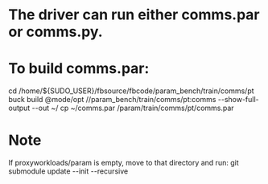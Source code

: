 # The driver can run either comms.par or comms.py.
# To build comms.par:
cd /home/${SUDO_USER}/fbsource/fbcode/param_bench/train/comms/pt
buck build @mode/opt //param_bench/train/comms/pt:comms --show-full-output --out ~/
cp ~/comms.par <proxyworkloads location>/param/train/comms/pt/comms.par

# Note
If proxyworkloads/param is empty, move to that directory and run:
git submodule update --init --recursive
